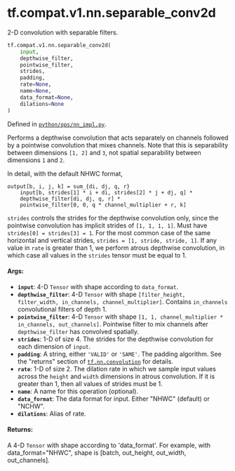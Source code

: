 <div itemscope itemtype="http://developers.google.com/ReferenceObject">
<meta itemprop="name" content="tf.compat.v1.nn.separable_conv2d" />
<meta itemprop="path" content="Stable" />
</div>

# tf.compat.v1.nn.separable_conv2d

2-D convolution with separable filters.

``` python
tf.compat.v1.nn.separable_conv2d(
    input,
    depthwise_filter,
    pointwise_filter,
    strides,
    padding,
    rate=None,
    name=None,
    data_format=None,
    dilations=None
)
```



Defined in [`python/ops/nn_impl.py`](/code/stable/tensorflow/python/ops/nn_impl.py).

<!-- Placeholder for "Used in" -->

Performs a depthwise convolution that acts separately on channels followed by
a pointwise convolution that mixes channels.  Note that this is separability
between dimensions `[1, 2]` and `3`, not spatial separability between
dimensions `1` and `2`.

In detail, with the default NHWC format,

    output[b, i, j, k] = sum_{di, dj, q, r}
        input[b, strides[1] * i + di, strides[2] * j + dj, q] *
        depthwise_filter[di, dj, q, r] *
        pointwise_filter[0, 0, q * channel_multiplier + r, k]

`strides` controls the strides for the depthwise convolution only, since
the pointwise convolution has implicit strides of `[1, 1, 1, 1]`.  Must have
`strides[0] = strides[3] = 1`.  For the most common case of the same
horizontal and vertical strides, `strides = [1, stride, stride, 1]`.
If any value in `rate` is greater than 1, we perform atrous depthwise
convolution, in which case all values in the `strides` tensor must be equal
to 1.

#### Args:


* <b>`input`</b>: 4-D `Tensor` with shape according to `data_format`.
* <b>`depthwise_filter`</b>: 4-D `Tensor` with shape
  `[filter_height, filter_width, in_channels, channel_multiplier]`.
  Contains `in_channels` convolutional filters of depth 1.
* <b>`pointwise_filter`</b>: 4-D `Tensor` with shape
  `[1, 1, channel_multiplier * in_channels, out_channels]`.  Pointwise
  filter to mix channels after `depthwise_filter` has convolved spatially.
* <b>`strides`</b>: 1-D of size 4.  The strides for the depthwise convolution for
  each dimension of `input`.
* <b>`padding`</b>: A string, either `'VALID'` or `'SAME'`.  The padding algorithm.
  See the "returns" section of <a href="../../../../tf/nn/convolution.md"><code>tf.nn.convolution</code></a> for details.
* <b>`rate`</b>: 1-D of size 2. The dilation rate in which we sample input values
  across the `height` and `width` dimensions in atrous convolution. If it is
  greater than 1, then all values of strides must be 1.
* <b>`name`</b>: A name for this operation (optional).
* <b>`data_format`</b>: The data format for input. Either "NHWC" (default) or "NCHW".
* <b>`dilations`</b>: Alias of rate.


#### Returns:

A 4-D `Tensor` with shape according to 'data_format'. For
  example, with data_format="NHWC", shape is [batch, out_height,
  out_width, out_channels].

